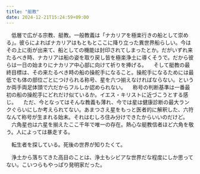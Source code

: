 ```yaml
---
title: "艇教"
date: 2024-12-21T15:24:59+09:00
---
```

　低層で広がる宗教、艇教。一般教義は「ナカリアを極楽行きの船として崇める」。彼らによればナカリアはもともとここに降り立った異世界船らしい。今はその上に街が出来て、船としての機能は封印されてしまったとか。だがいずれ来たるべき時、ナカリアは船の姿を取り戻し皆を極楽浄土に導くそうで。だから彼らは一日の始まりにナカリア中心部に向けて祈りを捧げる。
　そして艇教の最終目標は、その来たるべき時の船の操舵手になること。操舵手になるためには最低でも体の部位ごとにつけられる称号、星を六つ揃えなければならない。というか両手両足体頭で六だからフルしか認められない。
　称号の判断基準は一番最初の船の操舵手にどれだけ似ているか。イエス・キリストに近づこうとする感じ。
　ただ、今となってはそんな教義も薄れ、今では星は健康診断の最大ランクぐらいにしか考えられてない。あまつさえ星をもっと医者的に解釈した、六符なんて称号が生まれる始末。それはむしろ住み分けできたからいいのだけど。
　六角星也は六星を揃えたここ千年で唯一の存在。熱心な艇教信者ほど六角を敬う。人によっては暴走する。

　転生者を探している。死後の世界が知りたくて。

　浄土から落ちてきた高目のことは、浄土もシビアな世界だな程度にしか思ってない。こいつらもやっぱり発明家だった。
